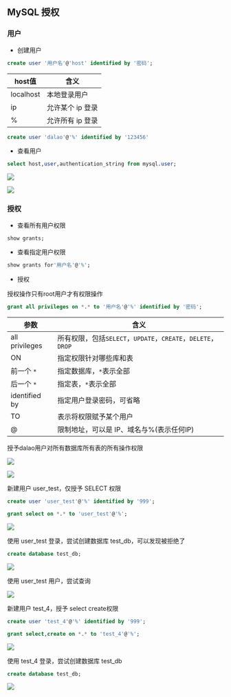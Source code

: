 <!--
 * @Description: 
 * @Version: 1.0
 * @Author: DaLao
 * @Email: dalao_li@163.com
 * @Date: 2021-10-06 13:11:32
 * @LastEditors: DaLao
 * @LastEditTime: 2022-01-13 12:30:02
-->

## MySQL 授权

### 用户

- 创建用户 

```sql
create user '用户名'@'host' identified by '密码';
```
| host值    | 含义             |
| --------- | ---------------- |
| localhost | 本地登录用户     |
| ip        | 允许某个 ip 登录 |
| %         | 允许所有 ip 登录 |

```sql
create user 'dalao'@'%' identified by '123456'
```

- 查看用户

```sql
select host,user,authentication_string from mysql.user;
```

![](https://cdn.hurra.ltd/img/20200516001828.png)


![](https://cdn.hurra.ltd/img/20200516001919.png)

### 授权

- 查看所有用户权限

```sql
show grants;
```

- 查看指定用户权限

```sql
show grants for'用户名'@'%';
```

- 授权

授权操作只有root用户才有权限操作

```sql
grant all privileges on *.* to '用户名'@'%' identified by '密码';
```

| 参数           | 含义                                                         |
| -------------- | ------------------------------------------------------------ |
| all privileges | 所有权限，包括`SELECT`，`UPDATE`，`CREATE`，`DELETE`，`DROP` |
| ON             | 指定权限针对哪些库和表                                       |
| 前一个 `*`     | 指定数据库，`*`表示全部                                      |
| 后一个 `*`     | 指定表，`*`表示全部                                          |
| identified by  | 指定用户登录密码，可省略                                     |
| TO             | 表示将权限赋予某个用户                                       |
| @              | 限制地址，可以是 IP、域名与%(表示任何IP)                     |

授予dalao用户对所有数据库所有表的所有操作权限

![](https://cdn.hurra.ltd/img/20200516003253.png)


![](https://cdn.hurra.ltd/img/20200516003557.png)

新建用户 user_test，仅授予 SELECT 权限

```sql
create user 'user_test'@'%' identified by '999';

grant select on *.* to 'user_test'@'%';
```

![](https://cdn.hurra.ltd/img/20200516004045.png)

使用 user_test 登录，尝试创建数据库 test_db，可以发现被拒绝了

```sql
create database test_db;
```

![](https://cdn.hurra.ltd/img/20200516004259.png)

使用 user_test 用户，尝试查询

![](https://cdn.hurra.ltd/img/20200516004447.png)

新建用户 test_4，授予 select create权限

```sql
create user 'test_4'@'%' identified by '999';

grant select,create on *.* to 'test_4'@'%';
```

![](https://cdn.hurra.ltd/img/20200516084018.png)

使用 test_4 登录，尝试创建数据库 test_db

```sql 
create database test_db;
```

![](https://cdn.hurra.ltd/img/20200516084301.png)